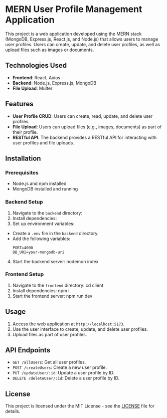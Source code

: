 # MERN User Profile Management Application

This project is a web application developed using the MERN stack (MongoDB, Express.js, React.js, and Node.js) that allows users to manage user profiles. Users can create, update, and delete user profiles, as well as upload files such as images or documents.

## Technologies Used

- **Frontend**: React, Axios
- **Backend**: Node.js, Express.js, MongoDB
- **File Upload**: Multer

## Features

- **User Profile CRUD**: Users can create, read, update, and delete user profiles.
- **File Upload**: Users can upload files (e.g., images, documents) as part of their profile.
- **RESTful API**: The backend provides a RESTful API for interacting with user profiles and file uploads.

## Installation

### Prerequisites

- Node.js and npm installed
- MongoDB installed and running

### Backend Setup

1. Navigate to the `backend` directory:
2. Install dependencies:
3. Set up environment variables:
- Create a `.env` file in the `backend` directory.
- Add the following variables:
  ```
  PORT=4000
  DB_URI=your-mongodb-uri
  ```
4. Start the backend server: nodemon index

### Frontend Setup

1. Navigate to the `frontend` directory: cd client
2. Install dependencies: npm i
3. Start the frontend server: npm run dev

## Usage

1. Access the web application at `http://localhost:5173`.
2. Use the user interface to create, update, and delete user profiles.
3. Upload files as part of user profiles.

## API Endpoints

- `GET /allUsers`: Get all user profiles.
- `POST /createUsers`: Create a new user profile.
- `PUT /updateUser/:id`: Update a user profile by ID.
- `DELETE /deleteUser/:id`: Delete a user profile by ID.

## License

This project is licensed under the MIT License - see the [LICENSE](LICENSE) file for details.

